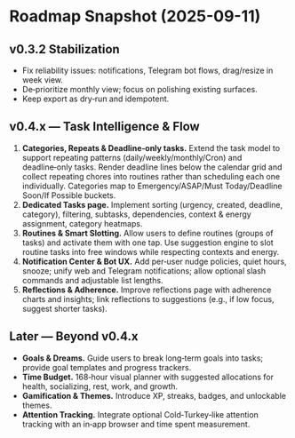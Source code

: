 # Roadmap Snapshot (2025-09-11)

## v0.3.2 Stabilization
- Fix reliability issues: notifications, Telegram bot flows, drag/resize in week view. 
- De‑prioritize monthly view; focus on polishing existing surfaces. 
- Keep export as dry‑run and idempotent.

## v0.4.x — Task Intelligence & Flow
1. **Categories, Repeats & Deadline‑only tasks.** Extend the task model to support repeating patterns (daily/weekly/monthly/Cron) and deadline‑only tasks.  Render deadline lines below the calendar grid and collect repeating chores into routines rather than scheduling each one individually.  Categories map to Emergency/ASAP/Must Today/Deadline Soon/If Possible buckets.
2. **Dedicated Tasks page.** Implement sorting (urgency, created, deadline, category), filtering, subtasks, dependencies, context & energy assignment, category heatmaps.  
3. **Routines & Smart Slotting.** Allow users to define routines (groups of tasks) and activate them with one tap. Use suggestion engine to slot routine tasks into free windows while respecting contexts and energy.  
4. **Notification Center & Bot UX.** Add per‑user nudge policies, quiet hours, snooze; unify web and Telegram notifications; allow optional slash commands and adjustable list lengths.  
5. **Reflections & Adherence.** Improve reflections page with adherence charts and insights; link reflections to suggestions (e.g., if low focus, suggest shorter tasks).

## Later — Beyond v0.4.x
- **Goals & Dreams.** Guide users to break long‑term goals into tasks; provide goal templates and progress trackers. 
- **Time Budget.** 168‑hour visual planner with suggested allocations for health, socializing, rest, work, and growth. 
- **Gamification & Themes.** Introduce XP, streaks, badges, and unlockable themes. 
- **Attention Tracking.** Integrate optional Cold‑Turkey‑like attention tracking with an in‑app browser and time spent measurement.
